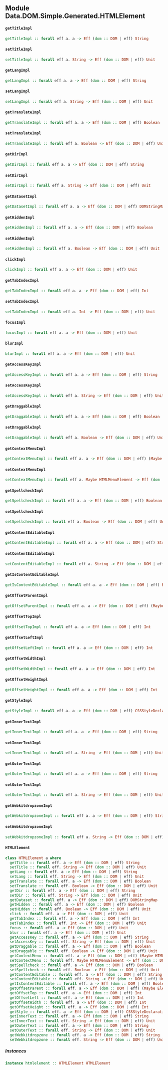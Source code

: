 ## Module Data.DOM.Simple.Generated.HTMLElement

#### `getTitleImpl`

``` purescript
getTitleImpl :: forall eff a. a -> Eff (dom :: DOM | eff) String
```

#### `setTitleImpl`

``` purescript
setTitleImpl :: forall eff a. String -> Eff (dom :: DOM | eff) Unit
```

#### `getLangImpl`

``` purescript
getLangImpl :: forall eff a. a -> Eff (dom :: DOM | eff) String
```

#### `setLangImpl`

``` purescript
setLangImpl :: forall eff a. String -> Eff (dom :: DOM | eff) Unit
```

#### `getTranslateImpl`

``` purescript
getTranslateImpl :: forall eff a. a -> Eff (dom :: DOM | eff) Boolean
```

#### `setTranslateImpl`

``` purescript
setTranslateImpl :: forall eff a. Boolean -> Eff (dom :: DOM | eff) Unit
```

#### `getDirImpl`

``` purescript
getDirImpl :: forall eff a. a -> Eff (dom :: DOM | eff) String
```

#### `setDirImpl`

``` purescript
setDirImpl :: forall eff a. String -> Eff (dom :: DOM | eff) Unit
```

#### `getDatasetImpl`

``` purescript
getDatasetImpl :: forall eff a. a -> Eff (dom :: DOM | eff) DOMStringMap
```

#### `getHiddenImpl`

``` purescript
getHiddenImpl :: forall eff a. a -> Eff (dom :: DOM | eff) Boolean
```

#### `setHiddenImpl`

``` purescript
setHiddenImpl :: forall eff a. Boolean -> Eff (dom :: DOM | eff) Unit
```

#### `clickImpl`

``` purescript
clickImpl :: forall eff a. a -> Eff (dom :: DOM | eff) Unit
```

#### `getTabIndexImpl`

``` purescript
getTabIndexImpl :: forall eff a. a -> Eff (dom :: DOM | eff) Int
```

#### `setTabIndexImpl`

``` purescript
setTabIndexImpl :: forall eff a. Int -> Eff (dom :: DOM | eff) Unit
```

#### `focusImpl`

``` purescript
focusImpl :: forall eff a. a -> Eff (dom :: DOM | eff) Unit
```

#### `blurImpl`

``` purescript
blurImpl :: forall eff a. a -> Eff (dom :: DOM | eff) Unit
```

#### `getAccessKeyImpl`

``` purescript
getAccessKeyImpl :: forall eff a. a -> Eff (dom :: DOM | eff) String
```

#### `setAccessKeyImpl`

``` purescript
setAccessKeyImpl :: forall eff a. String -> Eff (dom :: DOM | eff) Unit
```

#### `getDraggableImpl`

``` purescript
getDraggableImpl :: forall eff a. a -> Eff (dom :: DOM | eff) Boolean
```

#### `setDraggableImpl`

``` purescript
setDraggableImpl :: forall eff a. Boolean -> Eff (dom :: DOM | eff) Unit
```

#### `getContextMenuImpl`

``` purescript
getContextMenuImpl :: forall eff a. a -> Eff (dom :: DOM | eff) (Maybe HTMLMenuElement)
```

#### `setContextMenuImpl`

``` purescript
setContextMenuImpl :: forall eff a. Maybe HTMLMenuElement -> Eff (dom :: DOM | eff) Unit
```

#### `getSpellcheckImpl`

``` purescript
getSpellcheckImpl :: forall eff a. a -> Eff (dom :: DOM | eff) Boolean
```

#### `setSpellcheckImpl`

``` purescript
setSpellcheckImpl :: forall eff a. Boolean -> Eff (dom :: DOM | eff) Unit
```

#### `getContentEditableImpl`

``` purescript
getContentEditableImpl :: forall eff a. a -> Eff (dom :: DOM | eff) String
```

#### `setContentEditableImpl`

``` purescript
setContentEditableImpl :: forall eff a. String -> Eff (dom :: DOM | eff) Unit
```

#### `getIsContentEditableImpl`

``` purescript
getIsContentEditableImpl :: forall eff a. a -> Eff (dom :: DOM | eff) Boolean
```

#### `getOffsetParentImpl`

``` purescript
getOffsetParentImpl :: forall eff a. a -> Eff (dom :: DOM | eff) (Maybe Element)
```

#### `getOffsetTopImpl`

``` purescript
getOffsetTopImpl :: forall eff a. a -> Eff (dom :: DOM | eff) Int
```

#### `getOffsetLeftImpl`

``` purescript
getOffsetLeftImpl :: forall eff a. a -> Eff (dom :: DOM | eff) Int
```

#### `getOffsetWidthImpl`

``` purescript
getOffsetWidthImpl :: forall eff a. a -> Eff (dom :: DOM | eff) Int
```

#### `getOffsetHeightImpl`

``` purescript
getOffsetHeightImpl :: forall eff a. a -> Eff (dom :: DOM | eff) Int
```

#### `getStyleImpl`

``` purescript
getStyleImpl :: forall eff a. a -> Eff (dom :: DOM | eff) CSSStyleDeclaration
```

#### `getInnerTextImpl`

``` purescript
getInnerTextImpl :: forall eff a. a -> Eff (dom :: DOM | eff) String
```

#### `setInnerTextImpl`

``` purescript
setInnerTextImpl :: forall eff a. String -> Eff (dom :: DOM | eff) Unit
```

#### `getOuterTextImpl`

``` purescript
getOuterTextImpl :: forall eff a. a -> Eff (dom :: DOM | eff) String
```

#### `setOuterTextImpl`

``` purescript
setOuterTextImpl :: forall eff a. String -> Eff (dom :: DOM | eff) Unit
```

#### `getWebkitdropzoneImpl`

``` purescript
getWebkitdropzoneImpl :: forall eff a. a -> Eff (dom :: DOM | eff) String
```

#### `setWebkitdropzoneImpl`

``` purescript
setWebkitdropzoneImpl :: forall eff a. String -> Eff (dom :: DOM | eff) Unit
```

#### `HTMLElement`

``` purescript
class HTMLElement a where
  getTitle :: forall eff. a -> Eff (dom :: DOM | eff) String
  setTitle :: forall eff. String -> Eff (dom :: DOM | eff) Unit
  getLang :: forall eff. a -> Eff (dom :: DOM | eff) String
  setLang :: forall eff. String -> Eff (dom :: DOM | eff) Unit
  getTranslate :: forall eff. a -> Eff (dom :: DOM | eff) Boolean
  setTranslate :: forall eff. Boolean -> Eff (dom :: DOM | eff) Unit
  getDir :: forall eff. a -> Eff (dom :: DOM | eff) String
  setDir :: forall eff. String -> Eff (dom :: DOM | eff) Unit
  getDataset :: forall eff. a -> Eff (dom :: DOM | eff) DOMStringMap
  getHidden :: forall eff. a -> Eff (dom :: DOM | eff) Boolean
  setHidden :: forall eff. Boolean -> Eff (dom :: DOM | eff) Unit
  click :: forall eff. a -> Eff (dom :: DOM | eff) Unit
  getTabIndex :: forall eff. a -> Eff (dom :: DOM | eff) Int
  setTabIndex :: forall eff. Int -> Eff (dom :: DOM | eff) Unit
  focus :: forall eff. a -> Eff (dom :: DOM | eff) Unit
  blur :: forall eff. a -> Eff (dom :: DOM | eff) Unit
  getAccessKey :: forall eff. a -> Eff (dom :: DOM | eff) String
  setAccessKey :: forall eff. String -> Eff (dom :: DOM | eff) Unit
  getDraggable :: forall eff. a -> Eff (dom :: DOM | eff) Boolean
  setDraggable :: forall eff. Boolean -> Eff (dom :: DOM | eff) Unit
  getContextMenu :: forall eff. a -> Eff (dom :: DOM | eff) (Maybe HTMLMenuElement)
  setContextMenu :: forall eff. Maybe HTMLMenuElement -> Eff (dom :: DOM | eff) Unit
  getSpellcheck :: forall eff. a -> Eff (dom :: DOM | eff) Boolean
  setSpellcheck :: forall eff. Boolean -> Eff (dom :: DOM | eff) Unit
  getContentEditable :: forall eff. a -> Eff (dom :: DOM | eff) String
  setContentEditable :: forall eff. String -> Eff (dom :: DOM | eff) Unit
  getIsContentEditable :: forall eff. a -> Eff (dom :: DOM | eff) Boolean
  getOffsetParent :: forall eff. a -> Eff (dom :: DOM | eff) (Maybe Element)
  getOffsetTop :: forall eff. a -> Eff (dom :: DOM | eff) Int
  getOffsetLeft :: forall eff. a -> Eff (dom :: DOM | eff) Int
  getOffsetWidth :: forall eff. a -> Eff (dom :: DOM | eff) Int
  getOffsetHeight :: forall eff. a -> Eff (dom :: DOM | eff) Int
  getStyle :: forall eff. a -> Eff (dom :: DOM | eff) CSSStyleDeclaration
  getInnerText :: forall eff. a -> Eff (dom :: DOM | eff) String
  setInnerText :: forall eff. String -> Eff (dom :: DOM | eff) Unit
  getOuterText :: forall eff. a -> Eff (dom :: DOM | eff) String
  setOuterText :: forall eff. String -> Eff (dom :: DOM | eff) Unit
  getWebkitdropzone :: forall eff. a -> Eff (dom :: DOM | eff) String
  setWebkitdropzone :: forall eff. String -> Eff (dom :: DOM | eff) Unit
```

##### Instances
``` purescript
instance htmlelement :: HTMLElement HTMLElement
```


